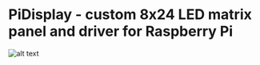 # PiDisplay - custom 8x24 LED matrix panel and driver for Raspberry Pi

![alt text](https://github.com/andreivoda/pidisplay/blob/main/images/example_text.jpg?raw=true)
